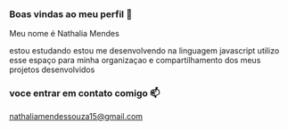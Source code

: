 ### Boas vindas ao meu perfil 💙

Meu nome é Nathalia Mendes

estou estudando
estou me desenvolvendo na linguagem javascript
utilizo esse espaço para minha organizaçao e compartilhamento dos meus projetos desenvolvidos 

### voce entrar em contato comigo 📫

nathaliamendessouza15@gmail.com
